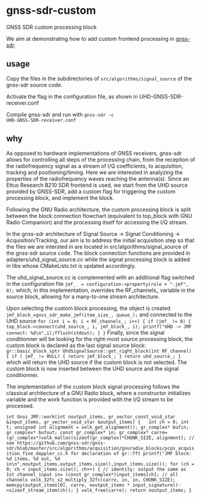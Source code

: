 # gnss-sdr-custom
GNSS SDR custom processing block

We aim at demonstrating how to add custom frontend processing in 
<a href="https://github.com/gnss-sdr/gnss-sdr">gnss-sdr</a>.

## usage

Copy the files in the subdirectories of <code>src/algorithms/signal_source</code> of
the gnss-sdr source code.

Activate the flag in the configuration file, as shown in UHD-GNSS-SDR-receiver.conf

Compile gnss-sdr and run with <code>gnss-sdr -c UHD-GNSS-SDR-receiver.conf</code>

## why

As opposed to hardware implementations of GNSS receivers, gnss-sdr allows
for controlling all steps of the processing chain, from the reception of the
radiofrequency signal as a stream of I/Q coefficients, to acquisition, tracking
and positioning/timing. Here we are interested in analyzing the properties of
the radiofrequency waves reaching the antenna(s). Since an Ettus Research B210
SDR frontend is used, we start from the UHD source provided by GNSS-SDR, add a 
custom flag for triggering the custom processing block, and implement the block.

Following the GNU Radio architecture, the custom processing block is split between
the block connection flowchart (equivalent to top_block with GNU Radio Companion)
and the processing itself for accessing the I/Q stream.

In the gnss-sdr architecture of Signal Source -> Signal Conditioning -> Acquisition/Tracking,
our aim is to address the initial acquisition step so that the files we are intersted
in are located in src/algorithms/signal_source of the gnss-sdr source code. The
block connection functions are provided in adapters/uhd_signal_source.cc while the
signal processing block is added in libs whose CMakeLists.txt is updated accordingly.

The uhd_signal_source.cc is complemented with an additional flag switched in the configuration
file
``
 jmf_  = configuration->property(role + ".jmf", 0);
``
which, in this implementation, overrides the RF_channels_ variable in the source block, allowing
for a many-to-one stream architecture.

Upon selecting the custom block processing, the object is created
``
 jmf_block_=gnss_sdr_make_jmf(item_size_, queue_);
``
and connected to the UHD source
``
 for (int i = 0; i < RF_channels_; i++)
     {
       if (jmf_ != 0)
          {
             top_block->connect(uhd_source_, i, jmf_block_, i);
             printf("UHD -> JMF connect: %d\n",i);fflush(stdout);
          }
     }
``
Finally, since the signal conditionner will be looking for the right-most
source processing block, the custom block is declared as the last signal source
block:
``
gr::basic_block_sptr UhdSignalSource::get_right_block(int RF_channel)
{
    if ( jmf_ != 0ULL)
        {
            return jmf_block_;
        }
    return uhd_source_;
}
``
which will return the UHD source if the custom block is not selected. The custom
block is now inserted between the UHD source and the signal conditionner.

The implementation of the custom block signal processing follows the classical 
architecture of a GNU Radio block, where a constructor initializes variable and the
work function is provided with the I/Q stream to be processed.

``
int Gnss_JMF::work(int noutput_items,
    gr_vector_const_void_star &input_items,
    gr_vector_void_star &output_items)
{   int ch = 0;
    int t;
    unsigned int alignment = volk_get_alignment();
    gr_complex* bufin;
    gr_complex* bufout;
    const gr_complex* in;
    gr_complex* carre=(gr_complex*)volk_malloc(sizeof(gr_complex)*CHUNK_SIZE, alignment);
// see https://github.com/gnss-sdr/gnss-sdr/blob/master/src/algorithms/acquisition/gnuradio_blocks/pcps_acquisition_fine_doppler_cc.h for declaration of gr::fft
    printf("JMF block: %d items, %d out, %d in\n",noutput_items,output_items.size(),input_items.size());
    for (ch = 0; ch < input_items.size(); ch++)
        { // identity: output the same as 1st channel input
          in= (const gr_complex*)input_items[ch]; // all channels
          volk_32fc_x2_multiply_32fc(carre, in, in, CHUNK_SIZE);
          memcpy(output_items[0], carre, noutput_items * input_signature()->sizeof_stream_item(ch));
        }
    volk_free(carre);
    return noutput_items;
}
``
